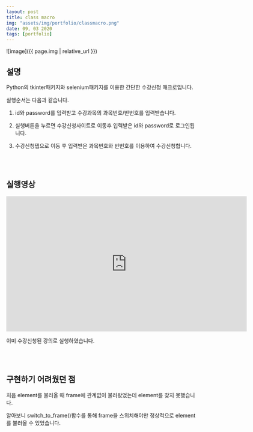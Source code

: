 ```yaml
---
layout: post
title: class macro
img: "assets/img/portfolio/classmacro.png"
date: 09, 03 2020
tags: [portfolio]
---
```


![image]({{ page.img | relative_url }})

## 설명
Python의 tkinter패키지와 selenium패키지를 이용한 간단한 수강신청 매크로입니다.

실행순서는 다음과 같습니다.

1. id와 password를 입력받고 수강과목의 과목번호/반번호를 입력받습니다.  

2. 실행버튼을 누르면 수강신청사이트로 이동후 입력받은 id와 password로 로그인됩니다.  

3. 수강신청탭으로 이동 후 입력받은 과목번호와 반번호를 이용하여 수강신청합니다.  

<br/>
<br/>

## 실행영상 
<iframe width="640" height="360" src="https://www.youtube.com/embed/SubDx_U8s4Q" frameborder="0" gesture="media" allowfullscreen=""></iframe>

이미 수강신청된 강의로 실행하였습니다.

<br/>
<br/>

## 구현하기 어려웠던 점

처음 element를 불러올 때 frame에 관계없이 불러왔었는데 element를 찾지 못했습니다.

알아보니 switch_to_frame()함수를 통해 frame을 스위치해야만 정상적으로 element를 불러올 수 있었습니다.

